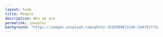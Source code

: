 ```yaml
---
layout: team
title: People
description: Who we are
permalink: /people/
background: "https://images.unsplash.com/photo-1519309621146-2a47d1f7103a?ixlib=rb-4.0.3&ixid=M3wxMjA3fDB8MHxwaG90by1wYWdlfHx8fGVufDB8fHx8fA%3D%3D&auto=format&fit=crop&w=1773&q=80"
---
```


<!-- On this page you can list team members by defining them in [`_data/team.yml`](https://github.com/peterdesmet/petridish/blob/master/_data/team.yml). -->

